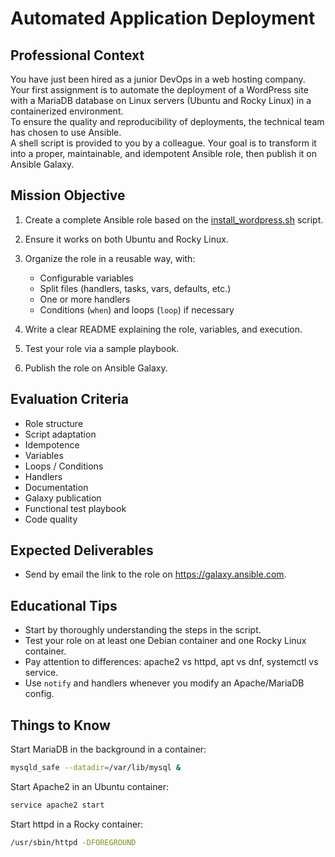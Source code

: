 # Automated Application Deployment

## Professional Context

You have just been hired as a junior DevOps in a web hosting company. Your first assignment is to automate the deployment of a WordPress site with a MariaDB database on Linux servers (Ubuntu and Rocky Linux) in a containerized environment.  
To ensure the quality and reproducibility of deployments, the technical team has chosen to use Ansible.  
A shell script is provided to you by a colleague. Your goal is to transform it into a proper, maintainable, and idempotent Ansible role, then publish it on Ansible Galaxy.

## Mission Objective

1. Create a complete Ansible role based on the [install_wordpress.sh](Install_wordpress.sh) script.

2. Ensure it works on both Ubuntu and Rocky Linux.

3. Organize the role in a reusable way, with:

   - Configurable variables  
   - Split files (handlers, tasks, vars, defaults, etc.)  
   - One or more handlers  
   - Conditions (`when`) and loops (`loop`) if necessary

4. Write a clear README explaining the role, variables, and execution.

5. Test your role via a sample playbook.

6. Publish the role on Ansible Galaxy.

## Evaluation Criteria

- Role structure  
- Script adaptation  
- Idempotence  
- Variables  
- Loops / Conditions  
- Handlers  
- Documentation  
- Galaxy publication  
- Functional test playbook  
- Code quality

## Expected Deliverables

- Send by email the link to the role on https://galaxy.ansible.com.

## Educational Tips

- Start by thoroughly understanding the steps in the script.  
- Test your role on at least one Debian container and one Rocky Linux container.  
- Pay attention to differences: apache2 vs httpd, apt vs dnf, systemctl vs service.  
- Use `notify` and handlers whenever you modify an Apache/MariaDB config.

## Things to Know

Start MariaDB in the background in a container:  
```bash
mysqld_safe --datadir=/var/lib/mysql &
```

Start Apache2 in an Ubuntu container:  
```bash
service apache2 start
```

Start httpd in a Rocky container:  
```bash
/usr/sbin/httpd -DFOREGROUND
```